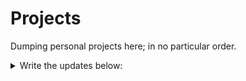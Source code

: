 # Projects

Dumping personal projects here; in no particular order.

<details>
  <summary>Write the updates below:</summary>
    <p>
      '''markdown
      - [ ] 20221019: Take out all forlders except Project & Quiz
      - [ ] 20221021...test
      '''
    <p>
 
</details>
